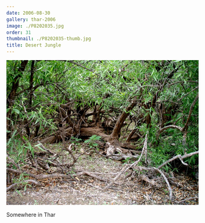 ```yaml
---
date: 2006-08-30
gallery: thar-2006
image: ./P8202035.jpg
order: 31
thumbnail: ./P8202035-thumb.jpg
title: Desert Jungle
---
```


![Desert Jungle](./P8202035.jpg)

Somewhere in Thar